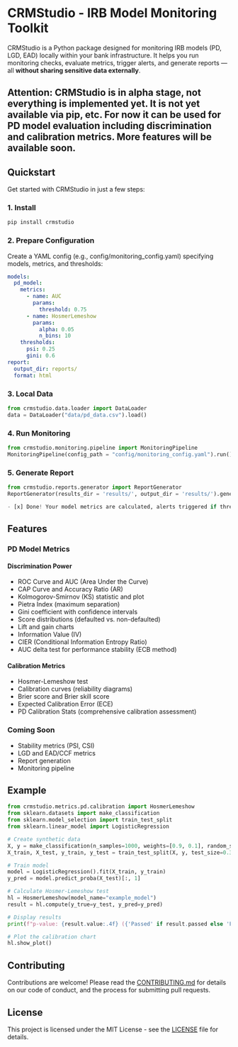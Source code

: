 # CRMStudio - IRB Model Monitoring Toolkit

CRMStudio is a Python package designed for monitoring IRB models (PD, LGD, EAD) locally within your bank infrastructure. It helps you run monitoring checks, evaluate metrics, trigger alerts, and generate reports — all **without sharing sensitive data externally**.

Attention: CRMStudio is in alpha stage, not everything is implemented yet. It is not yet available via pip, etc. For now it can be used for PD model evaluation including discrimination and calibration metrics. More features will be available soon.
---

## Quickstart

Get started with CRMStudio in just a few steps:

### 1. Install

```bash
pip install crmstudio
```

### 2. Prepare Configuration

Create a YAML config (e.g., config/monitoring_config.yaml) specifying models, metrics, and thresholds:

```yaml
models:
  pd_model:
    metrics: 
      - name: AUC
        params:
          threshold: 0.75
      - name: HosmerLemeshow
        params:
          alpha: 0.05
          n_bins: 10
    thresholds:
      psi: 0.25
      gini: 0.6
report:
  output_dir: reports/
  format: html
```

### 3. Local Data

```python
from crmstudio.data.loader import DataLoader
data = DataLoader("data/pd_data.csv").load()
```

### 4. Run Monitoring

```python
from crmstudio.monitoring.pipeline import MonitoringPipeline
MonitoringPipeline(config_path = "config/monitoring_config.yaml").run()
```

### 5. Generate Report

```python
from crmstudio.reports.generator import ReportGenerator
ReportGenerator(results_dir = 'results/', output_dir = 'results/').generate()

- [x] Done! Your model metrics are calculated, alerts triggered if thresholds are exceeded, and reports are ready.
```

## Features

### PD Model Metrics

#### Discrimination Power
- ROC Curve and AUC (Area Under the Curve)
- CAP Curve and Accuracy Ratio (AR)
- Kolmogorov-Smirnov (KS) statistic and plot
- Pietra Index (maximum separation)
- Gini coefficient with confidence intervals
- Score distributions (defaulted vs. non-defaulted)
- Lift and gain charts
- Information Value (IV)
- CIER (Conditional Information Entropy Ratio)
- AUC delta test for performance stability (ECB method)

#### Calibration Metrics
- Hosmer-Lemeshow test
- Calibration curves (reliability diagrams)
- Brier score and Brier skill score
- Expected Calibration Error (ECE)
- PD Calibration Stats (comprehensive calibration assessment)

### Coming Soon
- Stability metrics (PSI, CSI)
- LGD and EAD/CCF metrics
- Report generation
- Monitoring pipeline

## Example

```python
from crmstudio.metrics.pd.calibration import HosmerLemeshow
from sklearn.datasets import make_classification
from sklearn.model_selection import train_test_split
from sklearn.linear_model import LogisticRegression

# Create synthetic data
X, y = make_classification(n_samples=1000, weights=[0.9, 0.1], random_state=42)
X_train, X_test, y_train, y_test = train_test_split(X, y, test_size=0.3)

# Train model
model = LogisticRegression().fit(X_train, y_train)
y_pred = model.predict_proba(X_test)[:, 1]

# Calculate Hosmer-Lemeshow test
hl = HosmerLemeshow(model_name="example_model")
result = hl.compute(y_true=y_test, y_pred=y_pred)

# Display results
print(f"p-value: {result.value:.4f} ({'Passed' if result.passed else 'Failed'})")

# Plot the calibration chart
hl.show_plot()
```

## Contributing

Contributions are welcome! Please read the [CONTRIBUTING.md](CONTRIBUTING.md) for details on our code of conduct, and the process for submitting pull requests.

## License

This project is licensed under the MIT License - see the [LICENSE](LICENSE) file for details.
